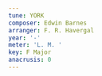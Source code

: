 ```yaml
---
tune: YORK
composer: Edwin Barnes
arranger: F. R. Havergal
year: '-'
meter: 'L. M. '
key: F Major
anacrusis: 0
---
```

